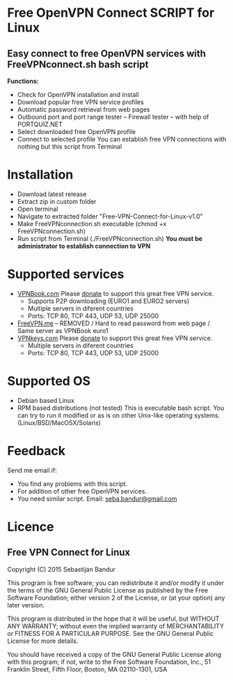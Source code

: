 # Free OpenVPN Connect SCRIPT for Linux
## Easy connect to free OpenVPN services with FreeVPNconnect.sh bash script
**Functions:**
* Check for OpenVPN installation and install
* Download popular free VPN service profiles
* Automatic password retrieval from web pages
* Outbound port and port range tester – Firewall tester – with help of PORTQUIZ.NET
* Select downloaded free OpenVPN profile
* Connect to selected profile
You can establish free VPN connections with nothing but this script from Terminal

# Installation
* Download latest release
* Extract zip in custom folder
* Open terminal
* Navigate to extracted folder "Free-VPN-Connect-for-Linux-v1.0"
* Make FreeVPNconnection.sh executable (chmod +x FreeVPNconnection.sh)
* Run script from Terminal (./FreeVPNconnection.sh)
**You must be administrator to establish connection to VPN**

# Supported services   
* [VPNBook.com](www.VPNBook.com/) Please [donate](http://www.vpnbook.com/freevpn) to support this great free VPN service.
  * Supports P2P downloading (EURO1 and EURO2 servers)
  * Multiple servers in diferent countries
  * Ports: TCP 80, TCP 443, UDP 53, UDP 25000
* [FreeVPN.me](http://freevpn.me/) – REMOVED / Hard to read password from web page / Same server as VPNBook euro1
* [VPNkeys.com](https://www.vpnkeys.com/) Please [donate](https://www.vpnkeys.com/get-free-vpn-instantly/) to support this great free VPN service.
  * Multiple servers in diferent countries
  * Ports: TCP 80, TCP 443, UDP 53, UDP 25000

# Supported OS
* Debian based Linux
* RPM based distributions (not tested)
This is executable bash script. You can try to run it modified or as is on other Unix-like operating systems. (Linux/BSD/MacOSX/Solaris)

# Feedback   
Send me email if:   
* You find any problems with this script.
* For addition of other free OpenVPN services.
* You need similar script.
Email: seba.bandur@gmail.com

# Licence
## Free VPN Connect for Linux
Copyright (C) 2015 Sebastijan Bandur

This program is free software; you can redistribute it and/or
modify it under the terms of the GNU General Public License
as published by the Free Software Foundation; either version 2
of the License, or (at your option) any later version.

This program is distributed in the hope that it will be useful,
but WITHOUT ANY WARRANTY; without even the implied warranty of
MERCHANTABILITY or FITNESS FOR A PARTICULAR PURPOSE.  See the
GNU General Public License for more details.

You should have received a copy of the GNU General Public License
along with this program; if not, write to the Free Software
Foundation, Inc., 51 Franklin Street, Fifth Floor, Boston, MA  02110-1301, USA

